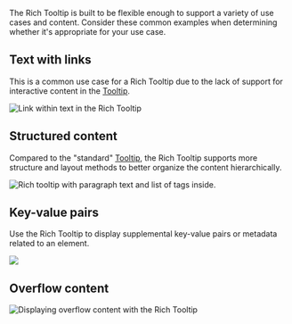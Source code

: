 The Rich Tooltip is built to be flexible enough to support a variety of use cases and content. Consider these common examples when determining whether it's appropriate for your use case.

## Text with links

This is a common use case for a Rich Tooltip due to the lack of support for interactive content in the [Tooltip](/components/tooltip).

![Link within text in the Rich Tooltip](/assets/components/rich-tooltip/rich-tooltip-content-links.png)

## Structured content

Compared to the "standard" [Tooltip](/components/tooltip), the Rich Tooltip supports more structure and layout methods to better organize the content hierarchically.

![Rich tooltip with paragraph text and list of tags inside.](/assets/components/rich-tooltip/rich-tooltip-content-structure.png)

## Key-value pairs

Use the Rich Tooltip to display supplemental key-value pairs or metadata related to an element.

![](/assets/components/rich-tooltip/rich-tooltip-content-key-value-pair.png)

## Overflow content

![Displaying overflow content with the Rich Tooltip](/assets/components/rich-tooltip/rich-tooltip-content-overflow.png)
